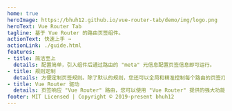 ```yaml
---
home: true
heroImage: https://bhuh12.github.io/vue-router-tab/demo/img/logo.png
heroText: Vue Router Tab
tagline: 基于 Vue Router 的路由页签组件。
actionText: 快速上手 →
actionLink: ./guide.html
features:
- title: 简洁至上
  details: 配置简单，引入组件后通过路由的 "meta" 元信息配置页签信息即可运行。
- title: 规则定制
  details: 方便定制页签规则。除了默认的规则，您还可以全局和精准控制每个路由的页签打开方式。
- title: Vue Router 驱动
  details: 页签响应 "Vue Router" 路由，您可以使用 "Vue Router" 提供的强大功能。
footer: MIT Licensed | Copyright © 2019-present bhuh12
---
```

